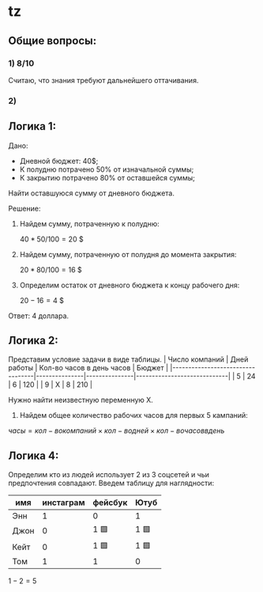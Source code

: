 # tz

## Общие вопросы:
### 1) 8/10
Считаю, что знания требуют дальнейшего оттачивания.

### 2) 

## Логика 1:
Дано: 

- Дневной бюджет: 40$;
- К полудню потрачено 50% от изначальной суммы;
- К закрытию потрачено 80% от оставшейся суммы;

Найти оставшуюся сумму от дневного бюджета.

Решение:
1. Найдем сумму, потраченную к полудню:

    $40 * 50 / 100 = 20$ $
2. Найдем сумму, потраченную от полудня до момента закрытия:

   $20 * 80 / 100 = 16$ $
3. Определим остаток от дневного бюджета к концу рабочего дня:

   $20 - 16 = 4$ $

Ответ: 4 доллара.


## Логика 2:
Представим условие задачи в виде таблицы.
| Число компаний                         | Дней работы  | Кол-во часов в день часов  | Бюджет                  |
|----------------------------------|---------------|---------------|-----------------------------|
| 5            | 24             | 6             | 120                           |
| 9             | X             | 8             | 210                          |

Нужно найти неизвестную переменную X.

1. Найдем общее количество рабочих часов для первых 5 кампаний:

$часы = кол-во компаний \times кол-во дней \times кол-во часов в день$


## Логика 4:

Определим кто из людей использует 2 из 3 соцсетей и чьи предпочтения совпадают. Введем таблицу для наглядности:

| имя                         | инстаграм  | фейсбук | Ютуб                  |
|-----------------------------|---------------|---------------|-----------------------------|
|  Энн             | 1             | 0            | 1                          |
|  Джон             | 0             | 1 🟩             | 1    🟩                       |
|  Кейт             | 0             | 1  🟩           | 1   🟩                        |
|  Том             | 1             | 1             | 0                           |


$1-2=5$
